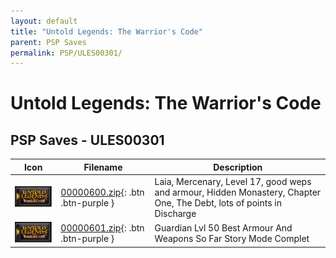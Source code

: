 ```yaml
---
layout: default
title: "Untold Legends: The Warrior's Code"
parent: PSP Saves
permalink: PSP/ULES00301/
---
```

# Untold Legends: The Warrior's Code

## PSP Saves - ULES00301

| Icon | Filename | Description |
|------|----------|-------------|
| ![Untold Legends: The Warrior's Code](ICON0.PNG) | [00000600.zip](00000600.zip){: .btn .btn-purple } | Laia, Mercenary, Level 17, good weps and armour, Hidden Monastery, Chapter One, The Debt, lots of points in Discharge |
| ![Untold Legends: The Warrior's Code](ICON0.PNG) | [00000601.zip](00000601.zip){: .btn .btn-purple } | Guardian Lvl 50 Best Armour And Weapons So Far Story Mode Complet |
